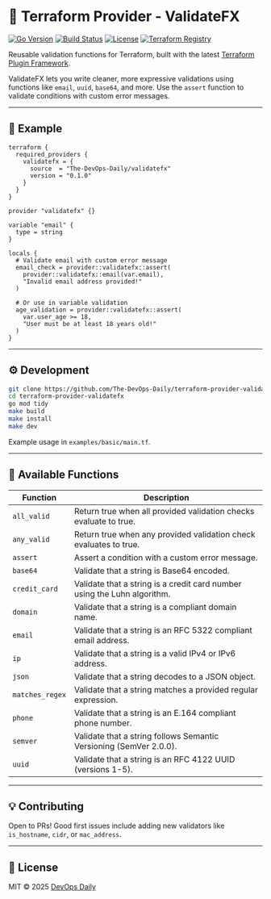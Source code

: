 # 🧩 Terraform Provider - ValidateFX

[![Go Version](https://img.shields.io/github/go-mod/go-version/The-DevOps-Daily/terraform-provider-validatefx?style=flat-square)](https://go.dev/)
[![Build Status](https://img.shields.io/github/actions/workflow/status/The-DevOps-Daily/terraform-provider-validatefx/ci.yml?branch=main&style=flat-square)](https://github.com/The-DevOps-Daily/terraform-provider-validatefx/actions)
[![License](https://img.shields.io/github/license/The-DevOps-Daily/terraform-provider-validatefx?style=flat-square)](https://github.com/The-DevOps-Daily/terraform-provider-validatefx/blob/main/LICENSE)
[![Terraform Registry](https://img.shields.io/badge/terraform-registry-623CE4?style=flat-square&logo=terraform)](https://registry.terraform.io/providers/The-DevOps-Daily/validatefx/latest)

Reusable validation functions for Terraform, built with the latest [Terraform Plugin Framework](https://github.com/hashicorp/terraform-plugin-framework).

ValidateFX lets you write cleaner, more expressive validations using functions like `email`, `uuid`, `base64`, and more. Use the `assert` function to validate conditions with custom error messages.

---

## 🚀 Example

```hcl
terraform {
  required_providers {
    validatefx = {
      source  = "The-DevOps-Daily/validatefx"
      version = "0.1.0"
    }
  }
}

provider "validatefx" {}

variable "email" {
  type = string
}

locals {
  # Validate email with custom error message
  email_check = provider::validatefx::assert(
    provider::validatefx::email(var.email),
    "Invalid email address provided!"
  )

  # Or use in variable validation
  age_validation = provider::validatefx::assert(
    var.user_age >= 18,
    "User must be at least 18 years old!"
  )
}
```

---

## ⚙️ Development

```bash
git clone https://github.com/The-DevOps-Daily/terraform-provider-validatefx.git
cd terraform-provider-validatefx
go mod tidy
make build
make install
make dev
```

Example usage in `examples/basic/main.tf`.

---

## 🧩 Available Functions

| Function        | Description                                                              |
| --------------- | ------------------------------------------------------------------------ |
| `all_valid`     | Return true when all provided validation checks evaluate to true.        |
| `any_valid`     | Return true when any provided validation check evaluates to true.        |
| `assert`        | Assert a condition with a custom error message.                          |
| `base64`        | Validate that a string is Base64 encoded.                                |
| `credit_card`   | Validate that a string is a credit card number using the Luhn algorithm. |
| `domain`        | Validate that a string is a compliant domain name.                       |
| `email`         | Validate that a string is an RFC 5322 compliant email address.           |
| `ip`            | Validate that a string is a valid IPv4 or IPv6 address.                  |
| `json`          | Validate that a string decodes to a JSON object.                         |
| `matches_regex` | Validate that a string matches a provided regular expression.            |
| `phone`         | Validate that a string is an E.164 compliant phone number.               |
| `semver`        | Validate that a string follows Semantic Versioning (SemVer 2.0.0).       |
| `uuid`          | Validate that a string is an RFC 4122 UUID (versions 1-5).               |

---

## 💡 Contributing

Open to PRs! Good first issues include adding new validators like `is_hostname`, `cidr`, or `mac_address`.

---

## 📜 License

MIT © 2025 [DevOps Daily](https://github.com/The-DevOps-Daily)
